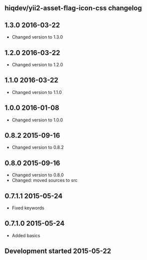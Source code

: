 hiqdev/yii2-asset-flag-icon-css changelog
-----------------------------------------

## 1.3.0 2016-03-22

- Changed version to 1.3.0

## 1.2.0 2016-03-22

- Changed version to 1.2.0

## 1.1.0 2016-03-22

- Changed version to 1.1.0

## 1.0.0 2016-01-08

- Changed version to 1.0.0

## 0.8.2 2015-09-16

- Changed version to 0.8.2

## 0.8.0 2015-09-16

- Changed version to 0.8.0
- Changed: moved sources to src

## 0.7.1.1 2015-05-24

- Fixed keywords

## 0.7.1.0 2015-05-24

- Added basics

## Development started 2015-05-22

